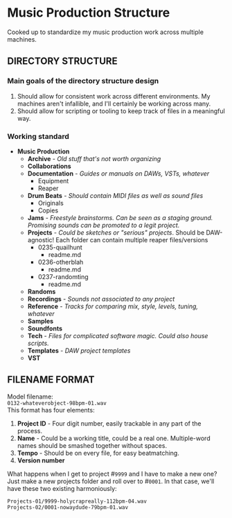 # Music Production Structure

Cooked up to standardize my music production work across multiple machines.

## DIRECTORY STRUCTURE

### Main goals of the directory structure design

1. Should allow for consistent work across different environments. My machines aren't infallible, and I'll certainly be working across many.
1. Should allow for scripting or tooling to keep track of files in a meaningful way.

### Working standard

* **Music Production**
    + **Archive** - _Old stuff that's not worth organizing_ 
    + **Collaborations**
    + **Documentation** - _Guides or manuals on DAWs, VSTs, whatever_
        - Equipment
        - Reaper
    + **Drum Beats** - _Should contain MIDI files as well as sound files_
        - Originals
        - Copies
    + **Jams** - _Freestyle brainstorms. Can be seen as a staging ground. Promising sounds can be promoted to a legit project._
    + **Projects** - _Could be sketches or "serious" projects_. Should be DAW-agnostic! Each folder can contain multiple reaper files/versions
        - 0235-quailhunt
            * readme.md
        - 0236-otherblah
            * readme.md
        - 0237-randomting
            * readme.md
    + **Randoms**
    + **Recordings** - _Sounds not associated to any project_
    + **Reference** - _Tracks for comparing mix, style, levels, tuning, whatever_
    + **Samples**
    + **Soundfonts**
    + **Tech** - _Files for complicated software magic. Could also house scripts._
    + **Templates** - _DAW project templates_
    + **VST**

## FILENAME FORMAT

Model filename:    
`0132-whateverobject-98bpm-01.wav`    
This format has four elements:

1. **Project ID** - Four digit number, easily trackable in any part of the process.
1. **Name** - Could be a working title, could be a real one. Multiple-word names should be smashed together without spaces.
1. **Tempo** - Should be on every file, for easy beatmatching.
1. **Version number**

What happens when I get to project #`9999` and I have to make a new one? Just make a new projects folder and roll over to #`0001`. In that case, we'll have these two existing harmoniously:

`Projects-01/9999-holycrapreally-112bpm-04.wav`   
`Projects-02/0001-nowaydude-79bpm-01.wav`
